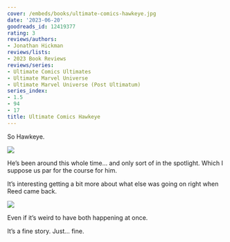 ```yaml
---
cover: /embeds/books/ultimate-comics-hawkeye.jpg
date: '2023-06-20'
goodreads_id: 12419377
rating: 3
reviews/authors:
- Jonathan Hickman
reviews/lists:
- 2023 Book Reviews
reviews/series:
- Ultimate Comics Ultimates
- Ultimate Marvel Universe
- Ultimate Marvel Universe (Post Ultimatum)
series_index:
- 1.5
- 94
- 17
title: Ultimate Comics Hawkeye
---
```

So Hawkeye. 

![](/embeds/books/attachments/ultimate-comics-hawkeye-textbundle-0485c3.png)

He’s been around this whole time… and only sort of in the spotlight. Which I suppose us par for the course for him. 

It’s interesting getting a bit more about what else was going on right when Reed came back. 

![](/embeds/books/attachments/ultimate-comics-hawkeye-textbundle-7e7e94.png)

Even if it’s weird to have both happening at once. 

It’s a fine story. Just… fine. 

<!--more-->


